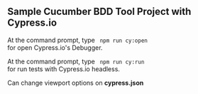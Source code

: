 

## Sample Cucumber BDD Tool Project with Cypress.io

At the command prompt, type <code> npm run cy:open </code> \
for open Cypress.io's Debugger.

At the command prompt, type <code> npm run cy:run </code> \
for run tests with Cypress.io headless.

Can change viewport options on **cypress.json**